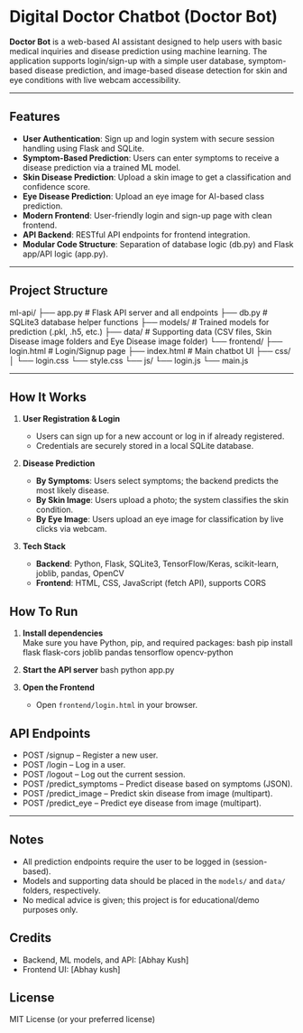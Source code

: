 # Digital Doctor Chatbot (Doctor Bot)

**Doctor Bot** is a web-based AI assistant designed to help users with basic medical inquiries and disease prediction using machine learning. The application supports login/sign-up with a simple user database, symptom-based disease prediction, and image-based disease detection for skin and eye conditions with live webcam accessibility.

---

## Features

- **User Authentication**: Sign up and login system with secure session handling using Flask and SQLite.
- **Symptom-Based Prediction**: Users can enter symptoms to receive a disease prediction via a trained ML model.
- **Skin Disease Prediction**: Upload a skin image to get a classification and confidence score.
- **Eye Disease Prediction**: Upload an eye image for AI-based class prediction.
- **Modern Frontend**: User-friendly login and sign-up page with clean frontend.
- **API Backend**: RESTful API endpoints for frontend integration.
- **Modular Code Structure**: Separation of database logic (db.py) and Flask app/API logic (app.py).

---

## Project Structure


ml-api/
├── app.py          # Flask API server and all endpoints
├── db.py           # SQLite3 database helper functions
├── models/         # Trained models for prediction (.pkl, .h5, etc.)
├── data/           # Supporting data (CSV files, Skin Disease image folders and Eye Disease image folder)
└── frontend/
    ├── login.html  # Login/Signup page
    ├── index.html  # Main chatbot UI
    ├── css/
    │   └── login.css
        └── style.css
    └── js/
        └── login.js
        └── main.js


---

## How It Works

1. **User Registration & Login**
   - Users can sign up for a new account or log in if already registered.
   - Credentials are securely stored in a local SQLite database.

2. **Disease Prediction**
   - **By Symptoms**: Users select symptoms; the backend predicts the most likely disease.
   - **By Skin Image**: Users upload a photo; the system classifies the skin condition.
   - **By Eye Image**: Users upload an eye image for classification by live clicks via webcam.

3. **Tech Stack**
   - **Backend**: Python, Flask, SQLite3, TensorFlow/Keras, scikit-learn, joblib, pandas, OpenCV
   - **Frontend**: HTML, CSS, JavaScript (fetch API), supports CORS



## How To Run

1. **Install dependencies**  
   Make sure you have Python, pip, and required packages:
   bash
   pip install flask flask-cors joblib pandas tensorflow opencv-python
  

2. **Start the API server**
   bash
   python app.py
   

3. **Open the Frontend**
   - Open `frontend/login.html` in your browser.



## API Endpoints

- POST /signup – Register a new user.
- POST /login – Log in a user.
- POST /logout – Log out the current session.
- POST /predict_symptoms – Predict disease based on symptoms (JSON).
- POST /predict_image – Predict skin disease from image (multipart).
- POST /predict_eye – Predict eye disease from image (multipart).

---

## Notes

- All prediction endpoints require the user to be logged in (session-based).
- Models and supporting data should be placed in the `models/` and `data/` folders, respectively.
- No medical advice is given; this project is for educational/demo purposes only.



## Credits

- Backend, ML models, and API: [Abhay Kush]
- Frontend UI: [Abhay kush]



## License

MIT License (or your preferred license)
